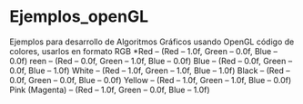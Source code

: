 # Ejemplos_openGL
Ejemplos para desarrollo de Algoritmos Gráficos usando OpenGL
código de colores, usarlos en formato RGB
*Red – (Red – 1.0f, Green – 0.0f, Blue – 0.0f)
reen – (Red – 0.0f, Green – 1.0f, Blue – 0.0f)
Blue – (Red – 0.0f, Green – 0.0f, Blue – 1.0f)
White – (Red – 1.0f, Green – 1.0f, Blue – 1.0f)
Black – (Red – 0.0f, Green – 0.0f, Blue – 0.0f)
Yellow – (Red – 1.0f, Green – 1.0f, Blue – 0.0f)
Pink (Magenta) – (Red – 1.0f, Green – 0.0f, Blue – 1.0f)
